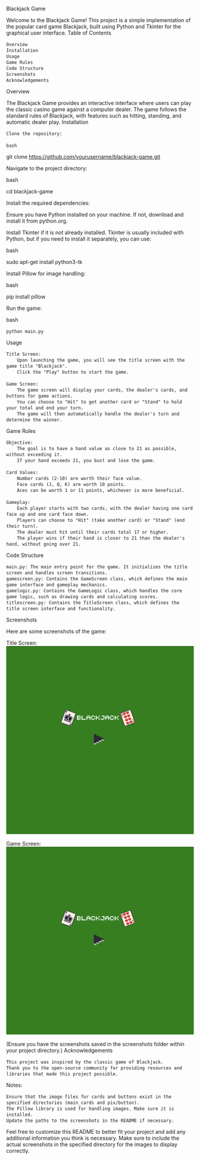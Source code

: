 Blackjack Game

Welcome to the Blackjack Game! This project is a simple implementation of the popular card game Blackjack, built using Python and Tkinter for the graphical user interface.
Table of Contents

    Overview
    Installation
    Usage
    Game Rules
    Code Structure
    Screenshots
    Acknowledgements

Overview

The Blackjack Game provides an interactive interface where users can play the classic casino game against a computer dealer. The game follows the standard rules of Blackjack, with features such as hitting, standing, and automatic dealer play.
Installation

    Clone the repository:

    bash

git clone https://github.com/yourusername/blackjack-game.git

Navigate to the project directory:

bash

cd blackjack-game

Install the required dependencies:

Ensure you have Python installed on your machine. If not, download and install it from python.org.

Install Tkinter if it is not already installed. Tkinter is usually included with Python, but if you need to install it separately, you can use:

bash

sudo apt-get install python3-tk

Install Pillow for image handling:

bash

pip install pillow

Run the game:

bash

    python main.py

Usage

    Title Screen:
        Upon launching the game, you will see the title screen with the game title "Blackjack".
        Click the "Play" button to start the game.

    Game Screen:
        The game screen will display your cards, the dealer's cards, and buttons for game actions.
        You can choose to "Hit" to get another card or "Stand" to hold your total and end your turn.
        The game will then automatically handle the dealer's turn and determine the winner.

Game Rules

    Objective:
        The goal is to have a hand value as close to 21 as possible, without exceeding it.
        If your hand exceeds 21, you bust and lose the game.

    Card Values:
        Number cards (2-10) are worth their face value.
        Face cards (J, Q, K) are worth 10 points.
        Aces can be worth 1 or 11 points, whichever is more beneficial.

    Gameplay:
        Each player starts with two cards, with the dealer having one card face up and one card face down.
        Players can choose to "Hit" (take another card) or "Stand" (end their turn).
        The dealer must hit until their cards total 17 or higher.
        The player wins if their hand is closer to 21 than the dealer's hand, without going over 21.

Code Structure

    main.py: The main entry point for the game. It initializes the title screen and handles screen transitions.
    gamescreen.py: Contains the GameScreen class, which defines the main game interface and gameplay mechanics.
    gamelogic.py: Contains the GameLogic class, which handles the core game logic, such as drawing cards and calculating scores.
    titlescreen.py: Contains the TitleScreen class, which defines the title screen interface and functionality.

Screenshots

Here are some screenshots of the game:

Title Screen:
![./blackjack/screenshots /Screenshot 2024-06-17 at 13.53.18.png](<screenshots /Screenshot 2024-06-17 at 13.53.18.png>)

Game Screen:
![./blackjack/screenshots /Screenshot 2024-06-17 at 13.53.35.png](<screenshots /Screenshot 2024-06-17 at 13.53.18.png>)

(Ensure you have the screenshots saved in the screenshots folder within your project directory.)
Acknowledgements

    This project was inspired by the classic game of Blackjack.
    Thank you to the open-source community for providing resources and libraries that made this project possible.

Notes:

    Ensure that the image files for cards and buttons exist in the specified directories (main_cards and pix/button).
    The Pillow library is used for handling images. Make sure it is installed.
    Update the paths to the screenshots in the README if necessary.

Feel free to customize this README to better fit your project and add any additional information you think is necessary. Make sure to include the actual screenshots in the specified directory for the images to display correctly.